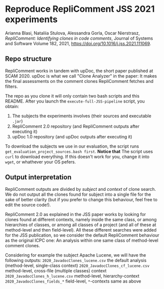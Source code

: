 # Reproduce RepliComment JSS 2021 experiments

Arianna Blasi, Nataliia Stulova, Alessandra Gorla, Oscar Nierstrasz, _RepliComment: Identifying clones in code comments_,
Journal of Systems and Software Volume 182, 2021, https://doi.org/10.1016/j.jss.2021.111069.

## Repo structure
RepliComment works in tandem with upDoc, the short paper published at SCAM 2020. upDoc is what we call
"Clone Analyzer" in the paper: It makes the final assessments on the comment clones RepliComment fetches and filters.

The repo as you clone it will only contain two bash scripts and this README. After you launch the `execute-full-JSS-pipeline` script, you obtain:
1. The subjects the experiments involves (their sources and executable `.jar`)
2. RepliComment 2.0 repository (and RepliComment outputs after executing it)
3. upDoc  1.0 repository (and upDoc outputs after executing it)

To download the subjects we use in our evaluation, the script runs `get_evaluation_project_sources.bash first`. **Notice that** The script
uses `curl` to download everything. If this doesn't work for you, change it into `wget`, or whathever your OS pefers.


## Output interpretation
RepliComment outputs are divided by _subject_ and _context_ of clone search. We do not output all the clones found for subject into a single file for the sake of better clarity (but if you prefer to change this behaviour, feel free to edit the source code!).

RepliComment 2.0 as explained in the JSS paper works by looking for clones found at different contexts, namely inside the same class, or among hierarchies of classes, or among all classes of a project (and all of these at method-level and then field-level). All these different searches were added for the JSS publication, so we consider the default RepliComment behaviour as the original ICPC one: An analysis within one same class of method-level comment clones. 

Considering for example the subject Apache Lucene, we will have the following outputs:
`2020_JavadocClones_lucene.csv` the default analysis (method-level, single-class context)
`2020_JavadocClones_cf_lucene.csv` method-level, cross-file (multiple classes) context
`2020_JavadocClones_h_lucene.csv` method-level, hierarchy-context
`2020_JavadocClones_fields_*` field-level, `*`-contexts same as above
